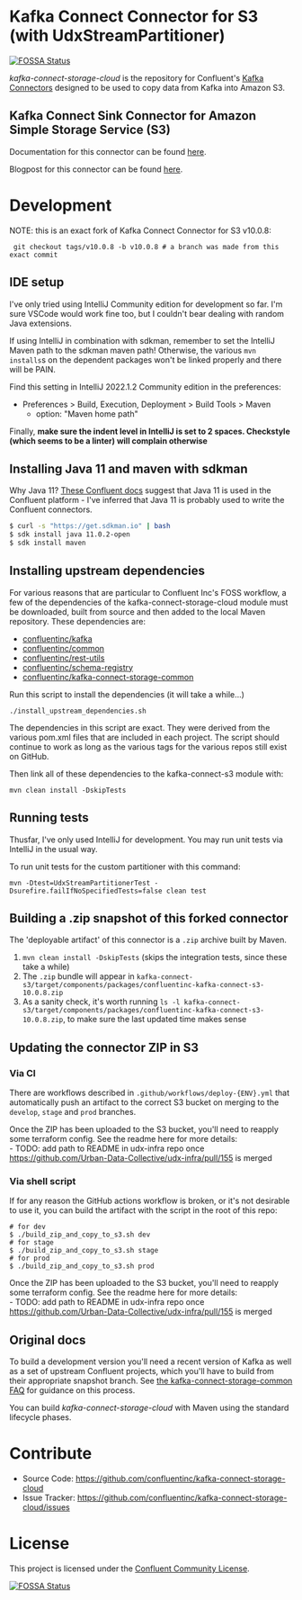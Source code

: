 # Kafka Connect Connector for S3 (with UdxStreamPartitioner)
[![FOSSA Status](https://app.fossa.io/api/projects/git%2Bhttps%3A%2F%2Fgithub.com%2Fconfluentinc%2Fkafka-connect-storage-cloud.svg?type=shield)](https://app.fossa.io/projects/git%2Bhttps%3A%2F%2Fgithub.com%2Fconfluentinc%2Fkafka-connect-storage-cloud?ref=badge_shield)


*kafka-connect-storage-cloud* is the repository for Confluent's [Kafka Connectors](http://kafka.apache.org/documentation.html#connect)
designed to be used to copy data from Kafka into Amazon S3. 

## Kafka Connect Sink Connector for Amazon Simple Storage Service (S3)

Documentation for this connector can be found [here](http://docs.confluent.io/current/connect/connect-storage-cloud/kafka-connect-s3/docs/index.html).

Blogpost for this connector can be found [here](https://www.confluent.io/blog/apache-kafka-to-amazon-s3-exactly-once).

# Development

NOTE: this is an exact fork of Kafka Connect Connector for S3 v10.0.8:

```shell
 git checkout tags/v10.0.8 -b v10.0.8 # a branch was made from this exact commit
```

## IDE setup

I've only tried using IntelliJ Community edition for development so far. I'm sure VSCode would work fine too, but I couldn't bear dealing with random Java extensions.

If using IntelliJ in combination with sdkman, remember to set the IntelliJ Maven path to the sdkman maven path!
Otherwise, the various `mvn installs`s on the dependent packages won't be linked properly and there will be PAIN.

Find this setting in IntelliJ 2022.1.2 Community edition in the preferences:

- Preferences > Build, Execution, Deployment > Build Tools > Maven
    - option: "Maven home path"

Finally, **make sure the indent level in IntelliJ is set to 2 spaces. Checkstyle (which seems to be a linter) will
complain otherwise**

## Installing Java 11 and maven with sdkman

Why Java 11? [These Confluent docs](https://docs.confluent.io/platform/current/installation/versions-interoperability.html#java) suggest that Java 11
is used in the Confluent platform - I've inferred that Java 11 is probably used to write the Confluent connectors. 

```sh
$ curl -s "https://get.sdkman.io" | bash
$ sdk install java 11.0.2-open
$ sdk install maven
```

## Installing upstream dependencies

For various reasons that are particular to Confluent Inc's FOSS workflow, 
a few of the dependencies of the kafka-connect-storage-cloud module
must be downloaded, built from source and then added to the local Maven repository. These dependencies are:

- [confluentinc/kafka](https://github.com/confluentinc/kafka)
- [confluentinc/common](https://github.com/confluentinc/common)
- [confluentinc/rest-utils](https://github.com/confluentinc/rest-utils)
- [confluentinc/schema-registry](https://github.com/confluentinc/schema-registry)
- [confluentinc/kafka-connect-storage-common](https://github.com/confluentinc/kafka-connect-storage-common)

Run this script to install the dependencies (it will take a while...)
```
./install_upstream_dependencies.sh
```

The dependencies in this script are exact. They were derived from the various pom.xml files that are included in each project.
The script should continue to work as long as the various tags for the various repos still exist on GitHub.

Then link all of these dependencies to the kafka-connect-s3 module with:

```
mvn clean install -DskipTests
```

## Running tests

Thusfar, I've only used IntelliJ for development. You may run unit tests via IntelliJ in the usual way. 

To run unit tests for the custom partitioner with this command:

```shell
mvn -Dtest=UdxStreamPartitionerTest -Dsurefire.failIfNoSpecifiedTests=false clean test
```

## Building a .zip snapshot of this forked connector

The 'deployable artifact' of this connector is a `.zip` archive built by Maven. 

1. `mvn clean install -DskipTests` (skips the integration tests, since these take a while)
2. The `.zip` bundle will appear in `kafka-connect-s3/target/components/packages/confluentinc-kafka-connect-s3-10.0.8.zip`
3. As a sanity check, it's worth running `ls -l kafka-connect-s3/target/components/packages/confluentinc-kafka-connect-s3-10.0.8.zip`, to make sure the last updated time makes sense

## Updating the connector ZIP in S3

### Via CI

There are workflows described in `.github/workflows/deploy-{ENV}.yml` that automatically push an artifact to the correct S3 bucket on merging to the `develop`, `stage` and `prod` branches.

Once the ZIP has been uploaded to the S3 bucket, you'll need to reapply some terraform config. See the readme here for more details:  
    - TODO: add path to README in udx-infra repo once https://github.com/Urban-Data-Collective/udx-infra/pull/155 is merged 

### Via shell script

If for any reason the GitHub actions workflow is broken, or it's not desirable to use it, you can build the artifact with the script in the root of this repo:

```shell
# for dev
$ ./build_zip_and_copy_to_s3.sh dev 
# for stage
$ ./build_zip_and_copy_to_s3.sh stage
# for prod
$ ./build_zip_and_copy_to_s3.sh prod
```

Once the ZIP has been uploaded to the S3 bucket, you'll need to reapply some terraform config. See the readme here for more details:  
    - TODO: add path to README in udx-infra repo once https://github.com/Urban-Data-Collective/udx-infra/pull/155 is merged

## Original docs

To build a development version you'll need a recent version of Kafka 
as well as a set of upstream Confluent projects, which you'll have to build from their appropriate snapshot branch.
See [the kafka-connect-storage-common FAQ](https://github.com/confluentinc/kafka-connect-storage-common/wiki/FAQ)
for guidance on this process.

You can build *kafka-connect-storage-cloud* with Maven using the standard lifecycle phases.


# Contribute

- Source Code: https://github.com/confluentinc/kafka-connect-storage-cloud
- Issue Tracker: https://github.com/confluentinc/kafka-connect-storage-cloud/issues


# License

This project is licensed under the [Confluent Community License](LICENSE).


[![FOSSA Status](https://app.fossa.io/api/projects/git%2Bhttps%3A%2F%2Fgithub.com%2Fconfluentinc%2Fkafka-connect-storage-cloud.svg?type=large)](https://app.fossa.io/projects/git%2Bhttps%3A%2F%2Fgithub.com%2Fconfluentinc%2Fkafka-connect-storage-cloud?ref=badge_large)
